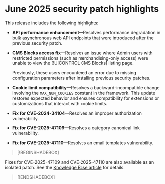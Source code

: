 # June 2025 security patch highlights

This release includes the following highlights:

* **API performance enhancement**—Resolves performance degradation in bulk asynchronous web API endpoints that were introduced after the previous security patch.<!-- AC-14078 -->

* **CMS Blocks access fix**—Resolves an issue where Admin users with restricted permissions (such as merchandising-only access) were unable to view the [!UICONTROL CMS Blocks] listing page. 

  Previously, these users encountered an error due to missing configuration parameters after installing previous security patches.<!-- AC-14087 -->

* **Cookie limit compatibility**—Resolves a backward-incompatible change involving the `MAX_NUM_COOKIES` constant in the framework. This update restores expected behavior and ensures compatibility for extensions or customizations that interact with cookie limits.<!-- AC-14475 -->

* **Fix for CVE-2024-34104**—Resolves an improper authorization vulnerability.<!-- AC-13917 -->

* **Fix for CVE-2025-47109**—Resolves a category canonical link vulnerability.<!-- AC-14713 -->

* **Fix for CVE-2025-47110**—Resolves an email templates vulnerability.<!-- AC-14695 -->

>[!BEGINSHADEBOX]

Fixes for CVE-2025-47109 and CVE-2025-47110 are also available as an isolated patch. See the [Knowledge Base article](https://experienceleague.adobe.com/en/docs/commerce-knowledge-base/kb/troubleshooting/known-issues-patches-attached/isolated-patch-to-fix-stored-xss-vulnerability-in-adobe-commerce-version-2-4-7-p4) for details.

>[!ENDSHADEBOX]
